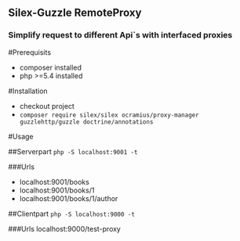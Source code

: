 ## Silex-Guzzle RemoteProxy
### Simplify request to different Api`s with interfaced proxies

#Prerequisits
* composer installed
* php >=5.4 installed

#Installation
* checkout project
* ```composer require silex/silex ocramius/proxy-manager guzzlehttp/guzzle doctrine/annotations```

#Usage

##Serverpart
```php -S localhost:9001 -t```

###Urls
* localhost:9001/books
* localhost:9001/books/1
* localhost:9001/books/1/author

##Clientpart
```php -S localhost:9000 -t```

###Urls 
localhost:9000/test-proxy



